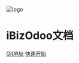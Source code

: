 <!-- _coverpage.md -->
![logo](https://docsify.js.org/_media/icon.svg)

# iBizOdoo文档

[Git地址](http://172.16.180.230/full-dynamic-ftl/full-dynamic-vue)
[快速开始](README.md)
